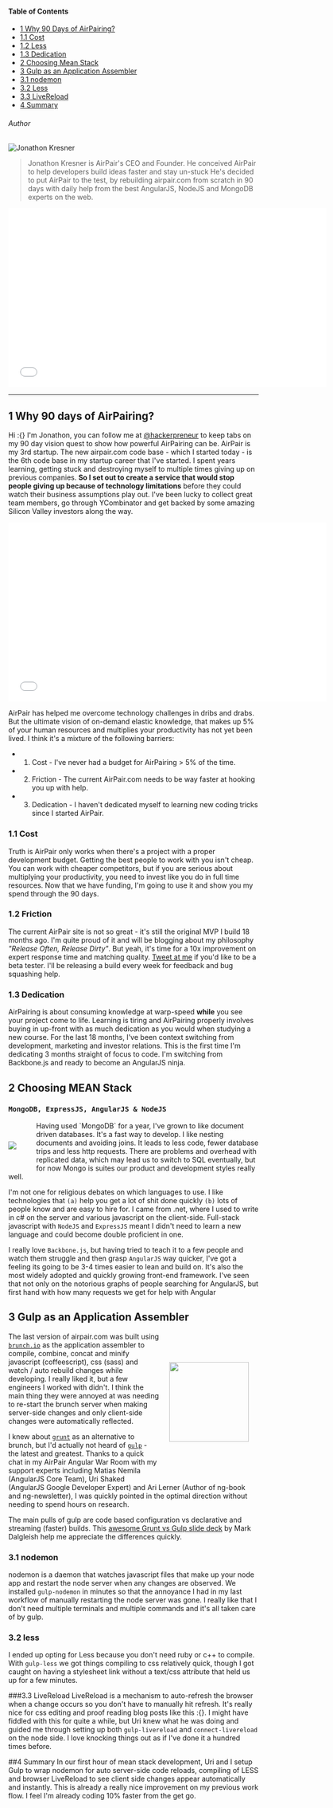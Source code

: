 #### Table of Contents
- [1 Why 90 Days of AirPairing?](#1-why-90-days-of-airpairing-)
 - [1.1 Cost](#1-1-cost)
 - [1.2 Less](#1-2-friction)
 - [1.3 Dedication](#1-3-dedication)
- [2 Choosing Mean Stack](#2-choosing-mean-stack)
- [3 Gulp as an Application Assembler](#3-gulp-as-an-application-assembler)
 - [3.1 nodemon](#3-1-nodemon)
 - [3.2 Less](#3-2-less)
 - [3.3 LiveReload](#3-3-livereload)
- [4 Summary](#4-summary)

###### Author
![Jonathon Kresner](//gravatar.com/avatar/780d02a99798886da48711d8104801a4?s=100) 

> Jonathon Kresner is AirPair's CEO and Founder. He conceived AirPair to help developers build ideas faster and stay un-stuck
> He's decided to put AirPair to the test, by rebuilding airpair.com from scratch in 90 days with daily help from the best 
> AngularJS, NodeJS and MongoDB experts on the web.

<iframe width="640" height="360" src="//www.youtube-nocookie.com/embed/wLzS0YC4TXw" frameborder="0" allowfullscreen>
</iframe>

---

## 1 Why 90 days of AirPairing?
Hi :{} I'm Jonathon, you can follow me at [@hackerpreneur](http://twitter.com/hackerpreneur) to keep tabs on my 90 day vision quest to show how powerful AirPairing can be. AirPair is my 3rd startup. The new airpair.com code base - which I started today - is the 6th code base in my startup career that I've started. I spent years learning, getting stuck and destroying myself to multiple times giving up on previous companies. **So I set out to create a service that would stop people giving up because of technology limitations** before they could watch their business assumptions play out. I've been lucky to collect great team members, go through YCombinator and get backed by some amazing Silicon Valley investors along the way.

<iframe width="640" height="360" src="//www.youtube-nocookie.com/embed/qlOAbrvjMBo" frameborder="0" allowfullscreen>
</iframe>

AirPair has helped me overcome technology challenges in dribs and drabs. But the ultimate vision of on-demand elastic knowledge, that makes up 5% of your human resources and multiplies your productivity has not yet been lived. I think it's a mixture of the following barriers:

- 1) Cost - I've never had a budget for AirPairing > 5% of the time.
- 2) Friction - The current AirPair.com needs to be way faster at hooking you up with help.
- 3) Dedication - I haven't dedicated myself to learning new coding tricks since I started AirPair.

### 1.1 Cost
Truth is AirPair only works when there's a project with a proper development budget. Getting the best people to work with you isn't cheap. You can work with cheaper competitors, but if you are serious about multiplying your productivity, you need to invest like you do in full time resources. Now that we have funding, I'm going to use it and show you my spend through the 90 days.

### 1.2 Friction
The current AirPair site is not so great - it's still the original MVP I build 18 months ago. I'm quite proud of it and will be blogging about my philosophy *"Release Often, Release Dirty"*. But yeah, it's time for a 10x improvement on expert response time and matching quality. <a href="http://twitter.com/home?status=@hackerprenuer I would love to be a beta tester for the new ap" target="_blank">Tweet at me</a> if you'd like to be a beta tester. I'll be releasing a build every week for feedback and bug squashing help.

### 1.3 Dedication
AirPairing is about consuming knowledge at warp-speed **while** you see your project come to life. Learning is tiring and AirPairing properly involves buying in up-front with as much dedication as you would when studying a new course. For the last 18 months, I've been context switching from development, marketing and investor relations. This is the first time I'm dedicating 3 months straight of focus to code. I'm switching from Backbone.js and ready to become an AngularJS ninja.


## 2 Choosing MEAN Stack 
### `MongoDB, ExpressJS, AngularJS & NodeJS`
<img src="//s3.amazonaws.com/media-p.slid.es/uploads/jbpionnier/images/196683/mean_small_vertical.png" style="margin:40px 40px 30px 0px;float:left" />
Having used `MongoDB` for a year, I've grown to like document driven databases. It's a fast way to develop. I like nesting documents and avoiding joins. It leads to less code, fewer database trips and less http requests. There are problems and overhead with replicated data, which may lead us to switch to SQL eventually, but for now Mongo is suites our product and development styles really well.

I'm not one for religious debates on which languages to use. I like technologies that `(a)` help you get a lot of shit done quickly `(b)` lots of people know and are easy to hire for. I came from .net, where I used to write in c# on the server and various javascript on the client-side. Full-stack javascript with `NodeJS` and `ExpressJS` meant I didn't need to learn a new language and could become double proficient in one.

I really love `Backbone.js`, but having tried to teach it to a few people and watch them struggle and then grasp `AngularJS` way quicker, I've got a feeling its going to be 3-4 times easier to lean and build on. It's also the most widely adopted and quickly growing front-end framework. I've seen that not only on the notorious graphs of people searching for AngularJS, but first hand with how many requests we get for help with Angular

## 3 Gulp as an Application Assembler
<img src="https://raw2.github.com/gulpjs/artwork/master/gulp-2x.png" style="margin:60px 20px 15% 20px;width:160px;float:right" />

The last version of airpair.com was built using <a href="http://brunch.io/" target="_blank">`brunch.io`</a> as the application assembler to compile, combine, concat and minify javascript (coffeescript), css (sass) and watch / auto rebuild changes while developing. I really liked it, but a few engineers I worked with didn't. I think the main thing they were annoyed at was needing to re-start the brunch server when making server-side changes and only client-side changes were automatically reflected.

I knew about <a href="//gruntjs.com/" target="_blank">`grunt`</a> as an alternative to brunch, but I'd actually not heard of <a href="http://gulpjs.com/" target="_blank">`gulp`</a> - the latest and greatest. Thanks to a quick chat in my AirPair Angular War Room with my support experts including Matias Nemila (AngularJS Core Team), Uri Shaked (AngularJS Google Developer Expert) and Ari Lerner (Author of ng-book and ng-newsletter), I was quickly pointed in the optimal direction without needing to spend hours on research.

The main pulls of gulp are code based configuration vs declarative and streaming (faster) builds. This <a href="http://markdalgleish.github.io/presentation-build-wars-gulp-vs-grunt/" target="_blank">awesome Grunt vs Gulp slide deck</a> by Mark Dalgleish help me appreciate the differences quickly.

### 3.1 nodemon
nodemon is a daemon that watches javascript files that make up your node app and restart the node server when any changes are observed. We installed `gulp-nodemon` in minutes so that the annoyance I had in my last workflow of manually restarting the node server was gone. I really like that I don't need multiple terminals and multiple commands and it's all taken care of by gulp.

### 3.2 less
I ended up opting for Less because you don't need ruby or c++ to compile. With `gulp-less` we got things compiling to css relatively quick, though I got caught on having a stylesheet link without a text/css attribute that held us up for a few minutes.

###3.3 LiveReload
LiveReload is a mechanism to auto-refresh the browser when a change occurs so you don't have to manually hit refresh. It's really nice for css editing and proof reading blog posts like this :{}. I might have fiddled with this for quite a while, but Uri knew what he was doing and guided me through setting up both `gulp-livereload` and `connect-livereload` on the node side. I love knocking things out as if I've done it a hundred times before.

##4 Summary
In our first hour of mean stack development, Uri and I setup Gulp to wrap nodemon for auto server-side code reloads, compiling of LESS and browser LiveReload to see client side changes appear automatically and instantly. This is already a really nice improvement on my previous work flow. I feel I'm already coding 10% faster from the get go.
